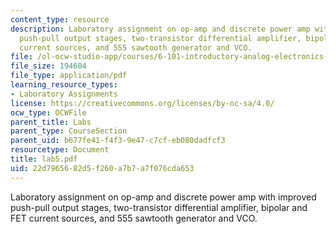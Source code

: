 ```yaml
---
content_type: resource
description: Laboratory assignment on op-amp and discrete power amp with improved
  push-pull output stages, two-transistor differential amplifier, bipolar and FET
  current sources, and 555 sawtooth generator and VCO.
file: /ol-ocw-studio-app/courses/6-101-introductory-analog-electronics-laboratory-spring-2007/22d7965682d5f260a7b7a7f076cda653_lab5.pdf
file_size: 194604
file_type: application/pdf
learning_resource_types:
- Laboratory Assignments
license: https://creativecommons.org/licenses/by-nc-sa/4.0/
ocw_type: OCWFile
parent_title: Labs
parent_type: CourseSection
parent_uid: b677fe41-f4f3-9e47-c7cf-eb080dadfcf3
resourcetype: Document
title: lab5.pdf
uid: 22d79656-82d5-f260-a7b7-a7f076cda653
---
```

Laboratory assignment on op-amp and discrete power amp with improved push-pull output stages, two-transistor differential amplifier, bipolar and FET current sources, and 555 sawtooth generator and VCO.